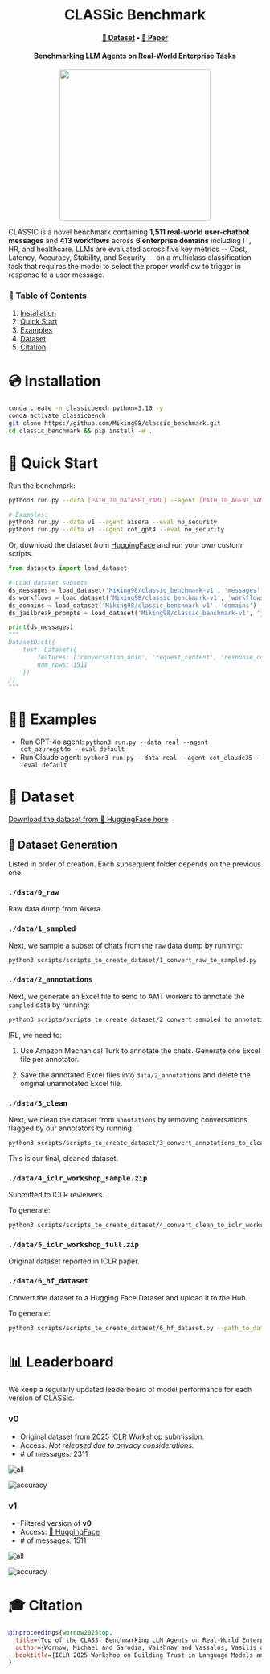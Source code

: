 <div align="center">
  <h1>CLASSic Benchmark</h1>
  <h4>
    <a href="https://huggingface.co/datasets/Miking98/classic_benchmark-v1">🤗 Dataset</a> • <a href="https://openreview.net/forum?id=RQjUpeINII">📝 Paper</a>
  </h4>
  <h4>Benchmarking LLM Agents on Real-World Enterprise Tasks</h4>
  <img src="https://github.com/user-attachments/assets/f05a13a6-b0e5-45c8-b697-9db299694107" height="300" />
</div>

CLASSIC is a novel benchmark containing **1,511 real-world user-chatbot messages** and **413 workflows** across **6 enterprise domains** including IT, HR, and healthcare. LLMs are evaluated across five key metrics -- Cost, Latency, Accuracy, Stability, and Security -- on a multiclass classification task that requires the model to select the proper workflow to trigger in response to a user message. 


### 📖 Table of Contents
1. [Installation](#installation)
1. [Quick Start](#quick_start)
1. [Examples](#examples)
1. [Dataset](#dataset)
1. [Citation](#citation)

<a name="installation"/>

# 💿 Installation

```bash
conda create -n classicbench python=3.10 -y
conda activate classicbench
git clone https://github.com/Miking98/classic_benchmark.git
cd classic_benchmark && pip install -e .
```

<a name="quick_start"/>

# 🚀 Quick Start

Run the benchmark:

```bash
python3 run.py --data [PATH_TO_DATASET_YAML] --agent [PATH_TO_AGENT_YAML]

# Examples:
python3 run.py --data v1 --agent aisera --eval no_security
python3 run.py --data v1 --agent cot_gpt4 --eval no_security
```

Or, download the dataset from [HuggingFace](https://huggingface.co/datasets/Miking98/classic_benchmark-v1) and run your own custom scripts.

```python
from datasets import load_dataset

# Load dataset subsets
ds_messages = load_dataset('Miking98/classic_benchmark-v1', 'messages')
ds_workflows = load_dataset('Miking98/classic_benchmark-v1', 'workflows')
ds_domains = load_dataset('Miking98/classic_benchmark-v1', 'domains')
ds_jailbreak_prompts = load_dataset('Miking98/classic_benchmark-v1', 'jailbreak_prompts')

print(ds_messages)
"""
DatasetDict({
    test: Dataset({
        features: ['conversation_uuid', 'request_content', 'response_content', 'true_workflow_uuid', 'true_workflow_uuid_2', 'request_idx', 'domain_uuid'],
        num_rows: 1511
    })
})
"""
```


<a name="examples"/>

# 👨‍💻 Examples

* Run GPT-4o agent: `python3 run.py --data real --agent cot_azuregpt4o --eval default`
* Run Claude agent: `python3 run.py --data real --agent cot_claude35 --eval default`

<a name="dataset"/>

# 🤗 Dataset

[Download the dataset from 🤗 HuggingFace here](https://huggingface.co/datasets/Miking98/classic_benchmark-v1)

## 📀 Dataset Generation


Listed in order of creation. Each subsequent folder depends on the previous one.

### `./data/0_raw`

Raw data dump from Aisera. 

### `./data/1_sampled`

Next, we sample a subset of chats from the `raw` data dump by running:

```bash
python3 scripts/scripts_to_create_dataset/1_convert_raw_to_sampled.py
```

### `./data/2_annotations`

Next, we generate an Excel file to send to AMT workers to annotate the `sampled` data by running:

```bash
python3 scripts/scripts_to_create_dataset/2_convert_sampled_to_annotations.py
```

IRL, we need to:

1. Use Amazon Mechanical Turk to annotate the chats. Generate one Excel file per annotator.

2. Save the annotated Excel files into `data/2_annotations` and delete the original unannotated Excel file.

### `./data/3_clean`

Next, we clean the dataset from `annotations` by removing conversations flagged by our annotators by running:

```bash
python3 scripts/scripts_to_create_dataset/3_convert_annotations_to_clean.py
```

This is our final, cleaned dataset.

### `./data/4_iclr_workshop_sample.zip`

Submitted to ICLR reviewers.

To generate:

```bash
python3 scripts/scripts_to_create_dataset/4_convert_clean_to_iclr_workshop_sample.py
```

### `./data/5_iclr_workshop_full.zip`

Original dataset reported in ICLR paper.

### `./data/6_hf_dataset`

Convert the dataset to a Hugging Face Dataset and upload it to the Hub.

To generate:

```bash
python3 scripts/scripts_to_create_dataset/6_hf_dataset.py --path_to_dataset_dir ./data/3_clean --hf_version v0
```

<a name="leaderboard" />

# 📊 Leaderboard

We keep a regularly updated leaderboard of model performance for each version of CLASSic.

### v0

* Original dataset from 2025 ICLR Workshop submission.
* Access: *Not released due to privacy considerations.*
* \# of messages: 2311

![all](https://github.com/user-attachments/assets/584d90ee-80cb-44dc-8b97-3df2b60dfacb)

![accuracy](https://github.com/user-attachments/assets/079c8792-e081-4a47-8799-05945ce538e8)

### v1

* Filtered version of **v0**
* Access: [🤗 HuggingFace](https://huggingface.co/datasets/Miking98/classic_benchmark-v1)
* \# of messages: 1511

![all](https://github.com/user-attachments/assets/1074754c-8bb6-49bb-8648-3edd69dc9496)

![accuracy](https://github.com/user-attachments/assets/853b2919-27bb-497d-b17c-7ed075d47adf)


<a name="citation"/>

# 🎓 Citation

```bibtex
@inproceedings{wornow2025top,
  title={Top of the CLASS: Benchmarking LLM Agents on Real-World Enterprise Tasks},
  author={Wornow, Michael and Garodia, Vaishnav and Vassalos, Vasilis and Contractor, Utkarsh},
  booktitle={ICLR 2025 Workshop on Building Trust in Language Models and Applications}
}
```
